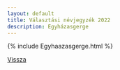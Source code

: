 ```yaml
---
layout: default
title: Választási névjegyzék 2022
description: Egyházasgerge
---
```


{% include Egyhaazasgerge.html %}

[Vissza](./)